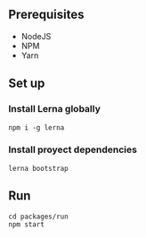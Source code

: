 ## Prerequisites

- NodeJS
- NPM
- Yarn

## Set up

### Install Lerna globally
```
npm i -g lerna
```

### Install proyect dependencies
```
lerna bootstrap
```

## Run
```
cd packages/run
npm start
```
